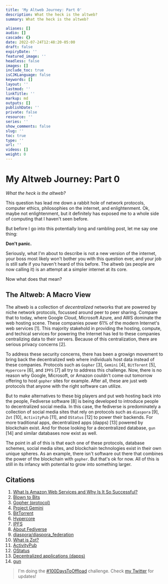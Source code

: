 ```yaml
---
title: 'My Altweb Journey: Part 0'
description: What the heck is the altweb?
summary: What the heck is the altweb?

aliases: []
audio: []
cascade: {}
date: 2022-07-24T12:48:20-05:00
draft: false
expiryDate: ''
featured_image: ''
headless: false
images: []
include_toc: true
isCJKLanguage: false
keywords: []
layout: ''
lastmod: ''
linkTitle: ''
markup: md
outputs: []
publishDate: ''
private: false
resource: ''
series: ''
show_comments: false
slug: ''
toc: true
type: ''
url: ''
videos: []
weight: 0
---
```


# My Altweb Journey: Part 0

*What the heck is the altweb?*

This question has lead me down a rabbit hole of network protocols, computer
ethics, philosophies on the internet, and enlightenment. Ok, maybe not
enlightenment, but it definitely has exposed me to a whole side of computing
that I haven't seen before.

But before I go into this potentially long and rambling post, let me say one
thing:

**Don't panic.**

Seriously, what I'm about to describe is not a new version of the internet, your
boss most likely won't bother you with this question ever, and your job is still
safe if you haven't heard of this before. The altweb (as people are now calling
it) is an attempt at a simpler internet at its core.

Now what does that mean?

## The Altweb: A Macro View

The altweb is a collection of *decentralized* networks that are powered by niche
network protocols, focussed around peer to peer sharing. Compare that to today,
where Google Cloud, Microsoft Azure, and AWS dominate the web hosting scene.
These companies power 61% of the modern Internet's web services \[1\]. This
majority stakehold in providing the hosting, compute, and techical services for
powering the Internet has led to these companies centralizing data to their
servers. Because of this centralization, there are serious privacy concerns
\[2\].

To address these security concerns, there has been a growign movement to bring
back the decentralized web where individuals host data instead of these
companies. Protocols such as `Gopher` \[3\], `Gemini` \[4\], `BitTorent` \[5\],
`Hypercore` \[6\], and `IPFS` \[7\] all try to address this challenge. Now,
there is no reason why Google, Microsoft, or Amazon couldn't come out tomorrow
offering to host `gopher` sites for example. After all, these are just web
protocols that anyone with the right software can utilize.

But to make alternatives to these big players and put web hosting back into the
people, Fediverse software \[8\] is being developed to introduce people to
decentralized social media. In this case, the fediverse is predominately a
collection of social media sites that rely on protocols such as `diaspora`
\[9\], `Zot` \[10\], `ActivityPub` \[11\], and `OStatus` \[12\] to power their
backends. For more traditional apps, decentralized apps (dapps) \[13\] powered
by blockchain exist. And for those looking for a decentralized database, `gun`
\[14\] and similar databases now exist as well.

The point in all of this is that each one of these protocols, database schemes,
social media sites, and blockchain technologies exist in their own unique
spheres. As an example, there isn't software out there that combines the power
of the blockchain with `gopher`. But that's ok for now. All of this is still in
its infancy with potential to grow into something larger.

## Citations

1. [What Is Amazon Web Services and Why Is It So Successful?](https://www.investopedia.com/articles/investing/011316/what-amazon-web-services-and-why-it-so-successful.asp)
1. [Blown to Bits](https://www.bitsbook.com/)
1. [Gopher (protocol)](<https://en.wikipedia.org/wiki/Gopher_(protocol)>)
1. [Project Gemini](https://gemini.circumlunar.space/)
1. [BitTorrent](https://en.wikipedia.org/wiki/BitTorrent)
1. [Hypercore](https://hypercore-protocol.org/)
1. [IPFS](https://ipfs.io/)
1. [About Fediverse](https://fediverse.party/en/fediverse/)
1. [diaspora/diaspora_federation](https://github.com/diaspora/diaspora_federation)
1. [What is Zot?](https://zotlabs.org/help/en/developer/zot_protocol)
1. [ActivityPub](https://activitypub.rocks/)
1. [OStatus](https://github.com/OStatus)
1. [Decentralized applications (dapps)](https://ethereum.org/en/dapps/#what-are-dapps)
1. [gun](https://gun.eco/)

> I'm doing the [#100DaysToOffload](https://twitter.com/search?q=%23100daystooffload&src=typed_query) challenge.
> Check [my Twitter](https://twitter.com/nick_synovic) for updates!
